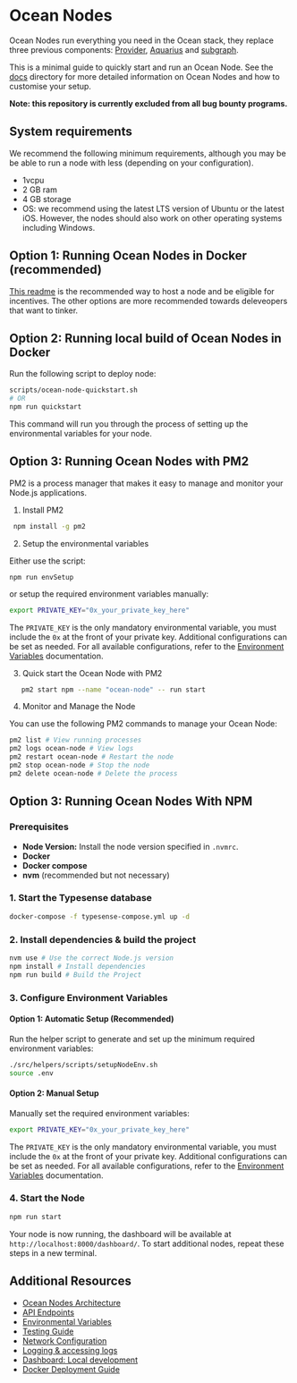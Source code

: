 # Ocean Nodes

Ocean Nodes run everything you need in the Ocean stack, they replace three previous components: [Provider](https://github.com/oceanprotocol/provider), [Aquarius](https://github.com/oceanprotocol/aquarius) and [subgraph](https://github.com/oceanprotocol/ocean-subgraph).

This is a minimal guide to quickly start and run an Ocean Node. See the [docs](/docs/) directory for more detailed information on Ocean Nodes and how to customise your setup.

**Note: this repository is currently excluded from all bug bounty programs.**

## System requirements

We recommend the following minimum requirements, although you may be be able to run a node with less (depending on your configuration).

- 1vcpu
- 2 GB ram
- 4 GB storage
- OS: we recommend using the latest LTS version of Ubuntu or the latest iOS. However, the nodes should also work on other operating systems including Windows.

## Option 1: Running Ocean Nodes in Docker (recommended)

[This readme](deployment/README.md) is the recommended way to host a node and be eligible for incentives.
The other options are more recommended towards deleveopers that want to tinker.

## Option 2: Running local build of Ocean Nodes in Docker

Run the following script to deploy node:

```bash
scripts/ocean-node-quickstart.sh
# OR
npm run quickstart
```
This command will run you through the process of setting up the environmental variables for your node.

## Option 3: Running Ocean Nodes with PM2

PM2 is a process manager that makes it easy to manage and monitor your Node.js applications.

1. Install PM2

```bash
 npm install -g pm2
```

2. Setup the environmental variables

Either use the script:

```
npm run envSetup
```

or setup the required environment variables manually:

```bash
export PRIVATE_KEY="0x_your_private_key_here"
```

The `PRIVATE_KEY` is the only mandatory environmental variable, you must include the `0x` at the front of your private key. Additional configurations can be set as needed. For all available configurations, refer to the [Environment Variables](docs/env.md) documentation.

3.  Quick start the Ocean Node with PM2

```bash
   pm2 start npm --name "ocean-node" -- run start
```

4.  Monitor and Manage the Node

You can use the following PM2 commands to manage your Ocean Node:

```bash
pm2 list # View running processes
pm2 logs ocean-node # View logs
pm2 restart ocean-node # Restart the node
pm2 stop ocean-node # Stop the node
pm2 delete ocean-node # Delete the process
```

## Option 3: Running Ocean Nodes With NPM

### Prerequisites

- **Node Version:** Install the node version specified in `.nvmrc`.
- **Docker**
- **Docker compose**
- **nvm** (recommended but not necessary)

### 1. Start the Typesense database

```bash
docker-compose -f typesense-compose.yml up -d
```

### 2. Install dependencies & build the project

```bash
nvm use # Use the correct Node.js version
npm install # Install dependencies
npm run build # Build the Project
```

### 3. Configure Environment Variables

#### Option 1: Automatic Setup (Recommended)

Run the helper script to generate and set up the minimum required environment variables:

```bash
./src/helpers/scripts/setupNodeEnv.sh
source .env
```

#### Option 2: Manual Setup

Manually set the required environment variables:

```bash
export PRIVATE_KEY="0x_your_private_key_here"
```

The `PRIVATE_KEY` is the only mandatory environmental variable, you must include the `0x` at the front of your private key. Additional configurations can be set as needed. For all available configurations, refer to the [Environment Variables](docs/env.md) documentation.

### 4. Start the Node

```bash
npm run start
```

Your node is now running, the dashboard will be available at `http://localhost:8000/dashboard/`. To start additional nodes, repeat these steps in a new terminal.

## Additional Resources

- [Ocean Nodes Architecture](docs/Arhitecture.md)
- [API Endpoints](docs/API.md)
- [Environmental Variables](docs/env.md)
- [Testing Guide](docs/testing.md)
- [Network Configuration](docs/networking.md)
- [Logging & accessing logs](docs/networking.md)
- [Dashboard: Local development](dashboard/README.md)
- [Docker Deployment Guide](docs/dockerDeployment.md)
